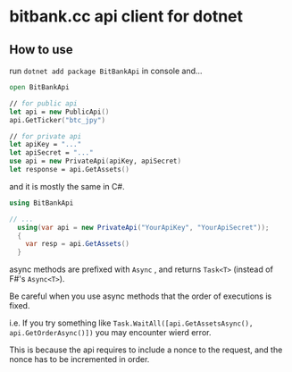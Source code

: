 # bitbank.cc api client for dotnet

## How to use

run `dotnet add package BitBankApi` in console and...

```fsharp
open BitBankApi

// for public api
let api = new PublicApi()
api.GetTicker("btc_jpy")

// for private api
let apiKey = "..."
let apiSecret = "..."
use api = new PrivateApi(apiKey, apiSecret)
let response = api.GetAssets()
```

and it is mostly the same in C#.

```csharp
using BitBankApi

// ...
  using(var api = new PrivateApi("YourApiKey", "YourApiSecret"));
  {
    var resp = api.GetAssets()
  }
```

async methods are prefixed with `Async` , and returns `Task<T>` (instead of F#'s `Async<T>`).

Be careful when you use async methods that the order of executions is fixed.

i.e. If you try something like `Task.WaitAll([api.GetAssetsAsync(), api.GetOrderAsync()])` you may encounter wierd error.

This is because the api requires to include a nonce to the request, and the nonce has to be incremented in order.
